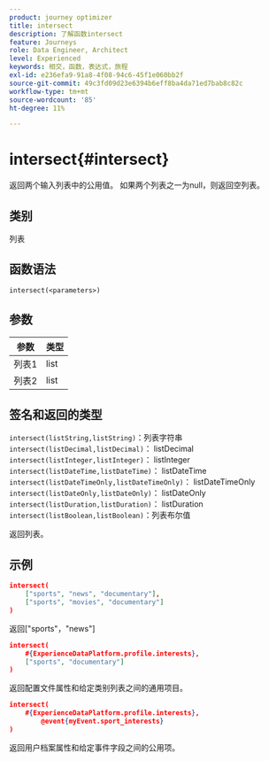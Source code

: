```yaml
---
product: journey optimizer
title: intersect
description: 了解函数intersect
feature: Journeys
role: Data Engineer, Architect
level: Experienced
keywords: 相交，函数，表达式，旅程
exl-id: e236efa9-91a8-4f08-94c6-45f1e060bb2f
source-git-commit: 49c3fd09d23e6394b6eff8ba4da71ed7bab8c82c
workflow-type: tm+mt
source-wordcount: '85'
ht-degree: 11%

---
```


# intersect{#intersect}

返回两个输入列表中的公用值。 如果两个列表之一为null，则返回空列表。

## 类别

列表

## 函数语法

`intersect(<parameters>)`

## 参数

| 参数 | 类型 |
|-----------|------------------|
| 列表1 | list |
| 列表2 | list |

## 签名和返回的类型

`intersect(listString,listString)`：列表字符串
`intersect(listDecimal,listDecimal)`： listDecimal
`intersect(listInteger,listInteger)`： listInteger
`intersect(listDateTime,listDateTime)`： listDateTime
`intersect(listDateTimeOnly,listDateTimeOnly)`： listDateTimeOnly
`intersect(listDateOnly,listDateOnly)`： listDateOnly
`intersect(listDuration,listDuration)`： listDuration
`intersect(listBoolean,listBoolean)`：列表布尔值

返回列表。

## 示例

```json
intersect(
    ["sports", "news", "documentary"],
    ["sports", "movies", "documentary"]
)
```

返回[&quot;sports&quot;，&quot;news&quot;]

```json
intersect(
    #{ExperienceDataPlatform.profile.interests},
    ["sports", "documentary"]
)
```

返回配置文件属性和给定类别列表之间的通用项目。

```json
intersect(
    #{ExperienceDataPlatform.profile.interests},
        @event{myEvent.sport_interests}
)
```

返回用户档案属性和给定事件字段之间的公用项。
